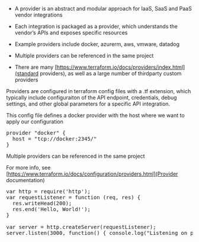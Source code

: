 

* A provider is an abstract and modular approach for IaaS, SaaS and PaaS vendor integrations

* Each integration is packaged as a provider, which understands the vendor’s APIs and exposes specific resources

* Example providers include docker, azurerm, aws, vmware, datadog

* Multiple providers can be referenced in the same project

* There are many [https://www.terraform.io/docs/providers/index.html](standard providers), as well as a large number of thirdparty custom providers

Providers are configured in terraform config files with a .tf extension, which typically include configuraiton of the API endpoint, credentials, debug settings, and other global parameters for a specific API integration.

This config file defines a docker provider with the host where we want to apply our configuration

<pre class="file" data-filename="/root/nginx/provider.tf" data-target="replace">provider "docker" {
  host = "tcp://docker:2345/"
}
</pre>

Multiple providers can be referenced in the same project

For more info, see [https://www.terraform.io/docs/configuration/providers.html](Provider documentation)

<pre class="file" data-filename="app.js" data-target="replace">var http = require('http');
var requestListener = function (req, res) {
  res.writeHead(200);
  res.end('Hello, World!');
}

var server = http.createServer(requestListener);
server.listen(3000, function() { console.log("Listening on port 3000")});
</pre>
